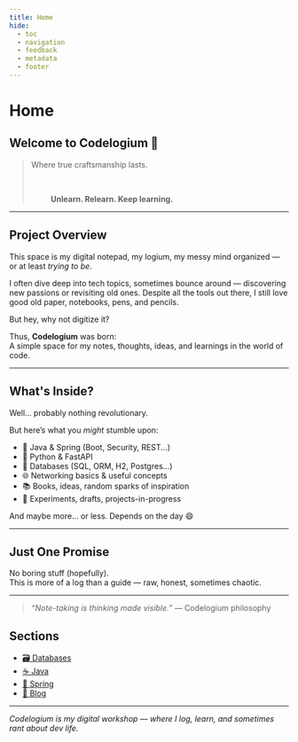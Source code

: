 ```yaml
---
title: Home
hide:
  - toc
  - navigation
  - feedback
  - metadata
  - footer
---
```


# Home

## Welcome to **Codelogium** 🧠

<blockquote>
  <p>Where true craftsmanship lasts.</p><br>
  <p>&emsp;&emsp;&ensp;<strong>Unlearn. Relearn. Keep learning.</strong></p>
</blockquote>

---

## Project Overview

This space is my digital notepad, my logium, my messy mind organized — or at least *trying to be*.

I often dive deep into tech topics, sometimes bounce around — discovering new passions or revisiting old ones. Despite all the tools out there, I still love good old paper, notebooks, pens, and pencils.

But hey, why not digitize it?

Thus, **Codelogium** was born:  
A simple space for my notes, thoughts, ideas, and learnings in the world of code.

---

## What's Inside?

Well… probably nothing revolutionary.

But here’s what you *might* stumble upon:

- 🚀 Java & Spring (Boot, Security, REST...)
- 🐍 Python & FastAPI
- 🧠 Databases (SQL, ORM, H2, Postgres...)
- 🌐 Networking basics & useful concepts
- 📚 Books, ideas, random sparks of inspiration
- 🧪 Experiments, drafts, projects-in-progress

And maybe more... or less. Depends on the day 😄

---

## Just One Promise

No boring stuff (hopefully).  
This is more of a log than a guide — raw, honest, sometimes chaotic.

---

> _“Note-taking is thinking made visible.”_ — Codelogium philosophy


## Sections

- [🗃️ Databases](databases/index.md)
- [☕ Java](java/index.md)
- [🌱 Spring](spring/index.md)
- [📝 Blog](blog/index.md)

---

_Codelogium is my digital workshop — where I log, learn, and sometimes rant about dev life._

